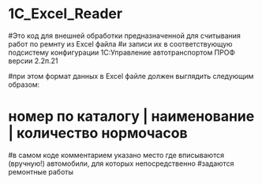 # 1C_Excel_Reader
#Это код для внешней обработки предназначенной для считывания работ по ремнту из Excel файла 
#и записи их в соответствующую подсистему конфигурации 1С:Управление автотранспортом ПРОФ версии 2.2п.21

#при этом формат данных в Excel файле должен выглядить следующим образом:
# номер по каталогу | наименование | количество нормочасов 
#в самом коде комментарием указано место где вписываются (вручную!) автомобили, для которых непосредственно 
#задаются ремонтные работы

